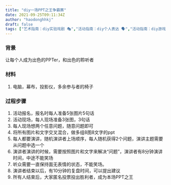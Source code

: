 ```yaml
---
title: "diy一场PPT之王争霸赛"
date: 2021-09-25T09:11:34Z
author: "haodonghhkj"
draft: false
tags: ["艺术指南：diy实验戏剧 🎭","活动指南：diy个人表达 🗣️","活动指南：diy游戏 🎳","政治指南：diy一种投票","感官指南：diy一种忍耐 🕞","政治指南：diy一种轮值"]
---
```


### 背景
让每个人成为出色的PPTer，和出色的聆听者

### 材料
1. 电脑，幕布，投影仪，多余参与者的椅子

### 过程步骤
1. 活动报名，报名时每人准备5张图片5句话
2. 活动现场，每人现场准备3张图，3句话
3. 每人现场想两个任意问题，随意问题即可
4. 将所有图片和文字交叉混合，做多组8图8文字的ppt
5. 每人都要演讲，随机演讲者上场顺序，每人随机获得2个问题，演讲主题需要从问题中选一个
6. 演讲者演讲的时候，需要按照图片和文字来解决“问题”，演讲者有8分钟演讲时间，中途不能笑场
7. 听众需要一直保持面无表情的状态，不能笑场。
8. 演讲者结束以后，有10分钟的复盘时间，可以提出建议
9. 所有人结束后，大家匿名投票投出胜利者，成为本场PPT之王


